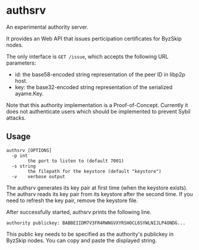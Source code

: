 # authsrv
An experimental authority server.

It provides an Web API that issues perticipation certificates for ByzSkip nodes.

The only interface is ``GET /issue``, which accepts the following URL parameters:

* id: the base58-encoded string representation of the peer ID in libp2p host.
* key: the base32-encoded string representation of the serialized ayame.Key.

Note that this authority implementation is a Proof-of-Concept.
Currently it does not authenticate users which should be implemented to prevent Sybil attacks.

## Usage

```
authsrv [OPTIONS]
  -p int
    	the port to listen to (default 7001)
  -s string
    	the filepath for the keystore (default "keystore")
  -v	verbose output
```

The authsrv generates its key pair at first time (when the keystore exists).
The authsrv reads its key pair from its keystore after the second time.
If you need to refresh the key pair, remove the keystore file.

After successfully started, authsrv prints the following line.

```
authority publickey: BABBEIIDM7V3FR4RWNGVXYRSHOCL6SYWLNIJLP4ONDG...
````

This public key needs to be specified as the authority's publickey in ByzSkip nodes. You can copy and paste the displayed string.